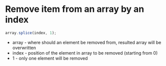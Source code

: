 # Remove item from an array by an index

```javascript
array.splice(index, 1);
```

- array - where should an element be removed from, resulted array will be overwritten
- index - position of the element in array to be removed (starting from 0)
- 1 - only one element will be removed
